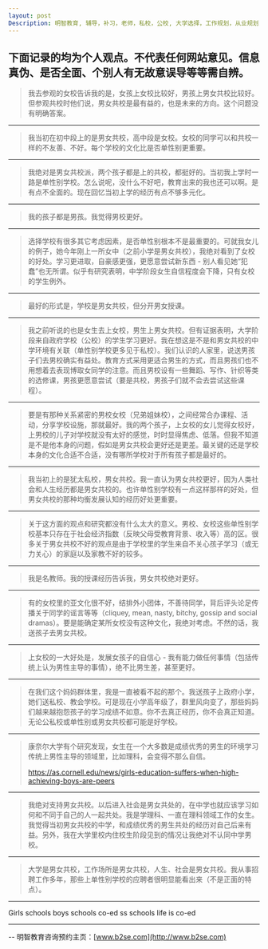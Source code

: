 ```yaml
---
layout: post
Description: 明智教育, 辅导，补习，老师，私校，公校, 大学选择，工作规划，从业规划，天才儿童是浮云，澳洲学生挫折教育，儿童空间推理，空间理解能力， Universities Selection, Career Education, Career Advisors, Guidance, Private Schools, Selective Schools, Writing tutoring, Interviews tutoring, Resume Writing, Spatial skills, Failures help gifted children, The International Baccalaureate (IB), Victoria Melbourne Selective High Schools Entrance Exam post exam discussions
---
```


下面记录的均为个人观点。不代表任何网站意见。信息真伪、是否全面、个别人有无故意误导等等需自辨。
-----------------


>我去参观的女校告诉我的是，女孩上女校比较好，男孩上男女共校比较好。但参观共校时他们说，男女共校是最有益的，也是未来的方向。这个问题没有明确答案。

-----

>我当初在初中段上的是男女共校，高中段是女校。女校的同学可以和共校一样的不友善、不好。每个学校的文化比是否单性别更重要。

-----

>我绝对是男女共校派，两个孩子都是上的共校，都挺好的。当初我上学时一路是单性别学校。怎么说呢，没什么不好吧，教育出来的我也还可以啊。是有点不全面的。现在回忆当初上学的经历有点不够多元化。

-----

>我的孩子都是男孩。我觉得男校更好。

-----

>选择学校有很多其它考虑因素，是否单性别根本不是最重要的。可就我女儿的例子，她今年刚上一所女中（之前小学是男女共校），我绝对看到了女校的好处。学习更进取，自豪感更强，更愿意尝试新东西 - 别人看见她“犯蠢”也无所谓。似乎有研究表明，中学阶段女生自信程度会下降，只有女校的学生例外。

-----

>最好的形式是，学校是男女共校，但分开男女授课。

-----

>我之前听说的也是女生去上女校，男生上男女共校。但有证据表明，大学阶段来自政府学校（公校）的学生学习更好。我在想这是不是和男女共校的中学环境有关联（单性别学校更多见于私校）。我们认识的人家里，说送男孩子们去男校确实有益处。教育方式采用更适合男生的方式，而且男孩们也不用想着去表现博取女同学的注意。而且男校设有一些舞蹈、写作、针织等类的选修课，男孩更愿意尝试（要是共校，男孩子们就不会去尝试这些课程）。

-----

>要是有那种关系紧密的男校女校（兄弟姐妹校），之间经常合办课程、活动，分享学校设施，那就最好。我的两个孩子，上女校的女儿觉得女校好，上男校的儿子对学校就没有太好的感觉，时时显得焦虑、低落。但我不知道是不是他本身的问题，假如是男女共校会更好还是更差。最关键的还是学校本身的文化合适不合适，没有哪所学校对于所有孩子都是最好的。

-----

>我当初上的是犹太私校，男女共校。我一直认为男女共校更好，因为人类社会和人生经历都是男女共校的。也许单性别学校有一点这样那样的好处，但男女共校的那种均衡发展认知的经历好处更重要。

-----

>关于这方面的观点和研究都没有什么太大的意义。男校、女校这些单性别学校基本只存在于社会经济指数（反映父母受教育背景、收入等）高的区。很多关于男女共校不好的观点是由于学校里的学生来自不关心孩子学习（或无力关心）的家庭以及家教不好的较多。

-----

>我是名教师。我的授课经历告诉我，男女共校绝对更好。

-----

>有的女校里的亚文化很不好，结排外小团体，不善待同学，背后评头论足传播关于同学的谣言等等（cliquey, mean, nasty, bitchy, gossip and social dramas）。要是能确定某所女校没有这种文化，我绝对考虑。不然的话，我送孩子去男女共校。

-----

>上女校的一大好处是，发展女孩子的自信心 - 我有能力做任何事情（包括传统上认为男性主导的事情），绝不比男生差，甚至更好。

-----

>在我们这个妈妈群体里，我是一直被看不起的那个。我送孩子上政府小学，她们送私校、教会学校。可是现在小学高年级了，群里风向变了，那些妈妈们越来越抱怨孩子的学习成绩不如意。你不去真正经历，你不会真正知道。无论公私校或单性别或男女共校都可能是好学校。

-----

>康奈尔大学有个研究发现，女生在一个大多数是成绩优秀的男生的环境学习传统上男性主导的领域里，比如理科，会变得不那么自信。
>
>https://as.cornell.edu/news/girls-education-suffers-when-high-achieving-boys-are-peers

-----


>我绝对支持男女共校。以后进入社会是男女共处的，在中学也就应该学习如何和不同于自己的人一起共处。我是学理科、一直在理科领域工作的女生。我觉得当初男女共校的中学，和成绩优秀的男生共处的经历对自己后来有益。另外，我在大学里校内住校生阶段见到的情况让我绝对不认同中学男校。

-----

>大学是男女共校，工作场所是男女共校，人生、社会是男女共校。我从事招聘工作多年，那些上单性别学校的应聘者很明显能看出来（不是正面的特点）。

-----

Girls schools boys schools co-ed ss schools life is co-ed 



	
--------
-- 明智教育咨询预约主页：[www.b2se.com](http://www.b2se.com)

